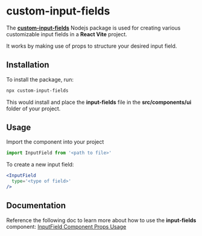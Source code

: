 # custom-input-fields
The [**custom-input-fields**](https://www.npmjs.com/package/custom-input-fields) Nodejs package is used for creating various customizable input fields in a **React Vite** project.

It works by making use of props to structure your desired input field.

## Installation
To install the package, run:
```bash
npx custom-input-fields
```
This would install and place the **input-fields** file in the **src/components/ui** folder of your project.

## Usage
Import the component into your project
```jsx
import InputField from '<path to file>'
```

To create a new input field:
```jsx
<InputField
  type='<type of field>'
/>
```

## Documentation
Reference the following doc to learn more about how to use the **input-fields** component:
[InputField Component Props Usage](https://hackmd.io/@wy0ll8IhQ-ycSIt4O8p7AQ/S1zkMGnNyx)

